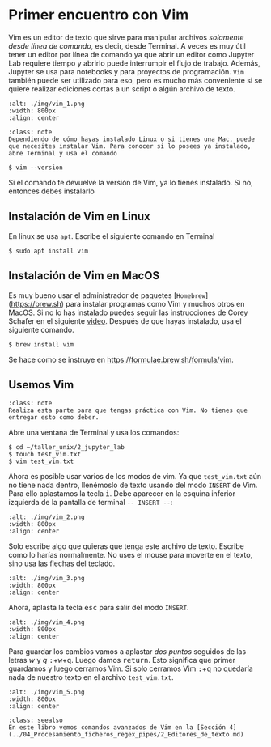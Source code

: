 # Primer encuentro con Vim
Vim es un editor de texto que sirve para manipular archivos *solamente desde línea de comando*, es decir, desde Terminal. A veces es muy útil tener un editor por línea de comando ya que abrir un editor como Jupyter Lab requiere tiempo y abrirlo puede interrumpir el flujo de trabajo. Además, Jupyter se usa para notebooks y para proyectos de programación. `Vim` también puede ser utilizado para eso, pero es mucho más conveniente si se quiere realizar ediciones cortas a un script o algún archivo de texto.

```{image} ./img/vim_1.png
:alt: ./img/vim_1.png
:width: 800px
:align: center
```

```{admonition} Nota
:class: note
Dependiendo de cómo hayas instalado Linux o si tienes una Mac, puede que necesites instalar Vim. Para conocer si lo posees ya instalado, abre Terminal y usa el comando
```


```shell
$ vim --version
```
Si el comando te devuelve la versión de Vim, ya lo tienes instalado. Si no, entonces debes instalarlo

## Instalación de Vim en Linux
En linux se usa `apt`. Escribe el siguiente comando en Terminal

```shell
$ sudo apt install vim
```

## Instalación de Vim en MacOS
Es muy bueno usar el administrador de paquetes [`Homebrew`] (https://brew.sh) para instalar programas como Vim y muchos otros en MacOS. Si no lo has instalado puedes seguir las instrucciones de Corey Schafer
en el siguiente [video](https://www.youtube.com/watch?v=SELYgZvAZbU). Después de que hayas instalado, usa el siguiente comando.
```shell
$ brew install vim
```
Se hace como se instruye en <https://formulae.brew.sh/formula/vim>.

## Usemos Vim

```{admonition} Nota
:class: note
Realiza esta parte para que tengas práctica con Vim. No tienes que entregar esto como deber.   
```

Abre una ventana de Terminal y usa los comandos:
```shell
$ cd ~/taller_unix/2_jupyter_lab
$ touch test_vim.txt
$ vim test_vim.txt
```
Ahora es posible usar varios de los modos de vim. Ya que `test_vim.txt` aún no tiene nada dentro, llenémoslo de texto usando del modo `INSERT` de Vim. Para ello aplastamos la tecla <kbd>i</kbd>. Debe aparecer en la esquina inferior izquierda de la pantalla de terminal `-- INSERT --`:
```{image} ./img/vim_2.png
:alt: ./img/vim_2.png
:width: 800px
:align: center
```
Solo escribe algo que quieras que tenga este archivo de texto. Escribe como lo harías normalmente. No uses el mouse para moverte en el texto, sino usa las flechas del teclado.
```{image} ./img/vim_3.png
:alt: ./img/vim_3.png
:width: 800px
:align: center
```
Ahora, aplasta la tecla <kbd>esc</kbd> para salir del modo `INSERT`.
```{image} ./img/vim_4.png
:alt: ./img/vim_4.png
:width: 800px
:align: center
```
Para guardar los cambios vamos a aplastar *dos puntos* seguidos de las letras *w* y *q* <kbd>:</kbd>+<kbd>w</kbd>+<kbd>q</kbd>. Luego damos <kbd>return</kbd>. Esto significa que primer guardamos y luego cerramos Vim. Si solo cerramos Vim <kbd>:</kbd>+<kbd>q</kbd> no quedaría nada de nuestro texto en el archivo `test_vim.txt`.
```{image} ./img/vim_5.png
:alt: ./img/vim_5.png
:width: 800px
:align: center
```

```{admonition} Importante
:class: seealso
En este libro vemos comandos avanzados de Vim en la [Sección 4](../04_Procesamiento_ficheros_regex_pipes/2_Editores_de_texto.md)
```